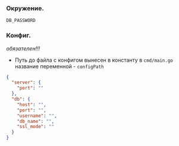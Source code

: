 ### Окружение.
```env
DB_PASSWORD
```

### Конфиг.
*обязателен!!!*
- Путь до файла с конфигом вынесен в константу в `cmd/main.go` название переменной - `configPath`

``` json
{
  "server": {
    "port": ""
  },
  "db": {
    "host": "",
    "port": "",
    "username": "",
    "db_name": "",
    "ssl_mode": ""
  }
}
```